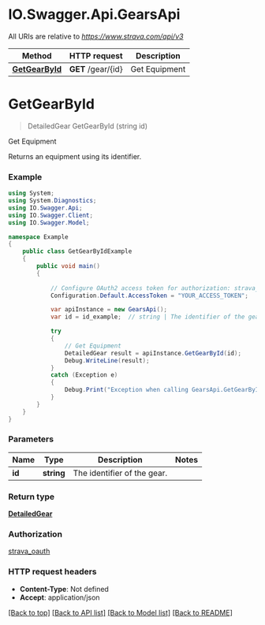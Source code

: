# IO.Swagger.Api.GearsApi

All URIs are relative to *https://www.strava.com/api/v3*

Method | HTTP request | Description
------------- | ------------- | -------------
[**GetGearById**](GearsApi.md#getgearbyid) | **GET** /gear/{id} | Get Equipment


<a name="getgearbyid"></a>
# **GetGearById**
> DetailedGear GetGearById (string id)

Get Equipment

Returns an equipment using its identifier.

### Example
```csharp
using System;
using System.Diagnostics;
using IO.Swagger.Api;
using IO.Swagger.Client;
using IO.Swagger.Model;

namespace Example
{
    public class GetGearByIdExample
    {
        public void main()
        {
            
            // Configure OAuth2 access token for authorization: strava_oauth
            Configuration.Default.AccessToken = "YOUR_ACCESS_TOKEN";

            var apiInstance = new GearsApi();
            var id = id_example;  // string | The identifier of the gear.

            try
            {
                // Get Equipment
                DetailedGear result = apiInstance.GetGearById(id);
                Debug.WriteLine(result);
            }
            catch (Exception e)
            {
                Debug.Print("Exception when calling GearsApi.GetGearById: " + e.Message );
            }
        }
    }
}
```

### Parameters

Name | Type | Description  | Notes
------------- | ------------- | ------------- | -------------
 **id** | **string**| The identifier of the gear. | 

### Return type

[**DetailedGear**](DetailedGear.md)

### Authorization

[strava_oauth](../README.md#strava_oauth)

### HTTP request headers

 - **Content-Type**: Not defined
 - **Accept**: application/json

[[Back to top]](#) [[Back to API list]](../README.md#documentation-for-api-endpoints) [[Back to Model list]](../README.md#documentation-for-models) [[Back to README]](../README.md)

